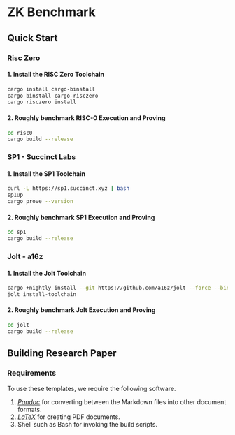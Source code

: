 # ZK Benchmark

## Quick Start

### Risc Zero

#### 1. Install the RISC Zero Toolchain

```bash
cargo install cargo-binstall
cargo binstall cargo-risczero
cargo risczero install
```

#### 2. Roughly benchmark RISC-0 Execution and Proving

```bash
cd risc0
cargo build --release
```

### SP1 - Succinct Labs

#### 1. Install the SP1 Toolchain

```bash
curl -L https://sp1.succinct.xyz | bash
sp1up
cargo prove --version
```

#### 2. Roughly benchmark SP1 Execution and Proving

```bash
cd sp1
cargo build --release
```

### Jolt - a16z

#### 1. Install the Jolt Toolchain

```bash
cargo +nightly install --git https://github.com/a16z/jolt --force --bins jolt
jolt install-toolchain
```

#### 2. Roughly benchmark Jolt Execution and Proving

```bash
cd jolt
cargo build --release
```

## Building Research Paper

### Requirements

To use these templates, we require the following software.

1. [_Pandoc_](https://pandoc.org/) for converting between the Markdown files into other document formats.
2. [_LaTeX_](https://www.latex-project.org/) for creating PDF documents.
3. Shell such as Bash for invoking the build scripts.
